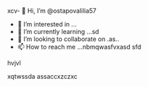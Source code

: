 xcv- 👋 Hi, I’m @ostapovalilia57
- 👀 I’m interested in ...
- 🌱 I’m currently learning ...sd
- 💞️ I’m looking to collaborate on .as..
- 📫 How to reach me ...nbmqwasfvxasd
sfd
<!---
ostapovalilia57/ostapovalilia57 is a ✨ special ✨ repository because its `README.md` (this file) appears on your GitHub profile.sadads
You can click the Preview link to take a look at your changes.
--->hvjvl
xqtwssda
assaccxzczxc
